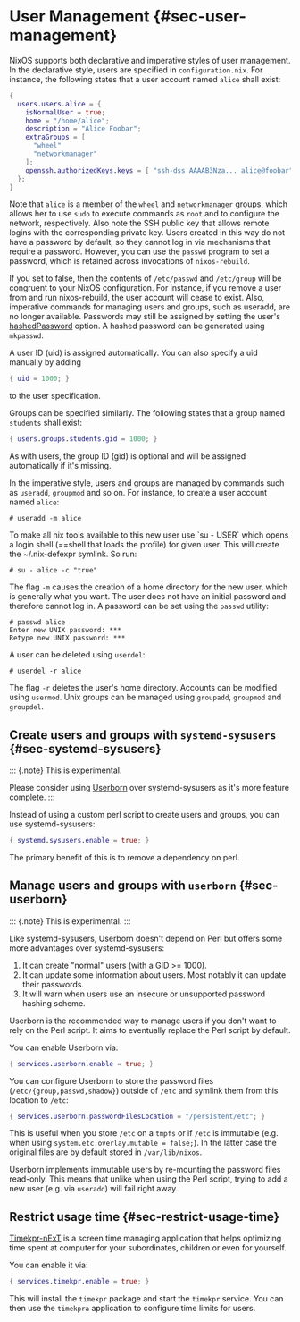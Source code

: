 # User Management {#sec-user-management}

NixOS supports both declarative and imperative styles of user
management. In the declarative style, users are specified in
`configuration.nix`. For instance, the following states that a user
account named `alice` shall exist:

```nix
{
  users.users.alice = {
    isNormalUser = true;
    home = "/home/alice";
    description = "Alice Foobar";
    extraGroups = [
      "wheel"
      "networkmanager"
    ];
    openssh.authorizedKeys.keys = [ "ssh-dss AAAAB3Nza... alice@foobar" ];
  };
}
```

Note that `alice` is a member of the `wheel` and `networkmanager`
groups, which allows her to use `sudo` to execute commands as `root` and
to configure the network, respectively. Also note the SSH public key
that allows remote logins with the corresponding private key. Users
created in this way do not have a password by default, so they cannot
log in via mechanisms that require a password. However, you can use the
`passwd` program to set a password, which is retained across invocations
of `nixos-rebuild`.

If you set [](#opt-users.mutableUsers) to
false, then the contents of `/etc/passwd` and `/etc/group` will be congruent
to your NixOS configuration. For instance, if you remove a user from
[](#opt-users.users) and run nixos-rebuild, the user
account will cease to exist. Also, imperative commands for managing users and
groups, such as useradd, are no longer available. Passwords may still be
assigned by setting the user's
[hashedPassword](#opt-users.users._name_.hashedPassword) option. A
hashed password can be generated using `mkpasswd`.

A user ID (uid) is assigned automatically. You can also specify a uid
manually by adding

```nix
{ uid = 1000; }
```

to the user specification.

Groups can be specified similarly. The following states that a group
named `students` shall exist:

```nix
{ users.groups.students.gid = 1000; }
```

As with users, the group ID (gid) is optional and will be assigned
automatically if it's missing.

In the imperative style, users and groups are managed by commands such
as `useradd`, `groupmod` and so on. For instance, to create a user
account named `alice`:

```ShellSession
# useradd -m alice
```

To make all nix tools available to this new user use \`su - USER\` which
opens a login shell (==shell that loads the profile) for given user.
This will create the \~/.nix-defexpr symlink. So run:

```ShellSession
# su - alice -c "true"
```

The flag `-m` causes the creation of a home directory for the new user,
which is generally what you want. The user does not have an initial
password and therefore cannot log in. A password can be set using the
`passwd` utility:

```ShellSession
# passwd alice
Enter new UNIX password: ***
Retype new UNIX password: ***
```

A user can be deleted using `userdel`:

```ShellSession
# userdel -r alice
```

The flag `-r` deletes the user's home directory. Accounts can be
modified using `usermod`. Unix groups can be managed using `groupadd`,
`groupmod` and `groupdel`.

## Create users and groups with `systemd-sysusers` {#sec-systemd-sysusers}

::: {.note}
This is experimental.

Please consider using [Userborn](#sec-userborn) over systemd-sysusers as it's
more feature complete.
:::

Instead of using a custom perl script to create users and groups, you can use
systemd-sysusers:

```nix
{ systemd.sysusers.enable = true; }
```

The primary benefit of this is to remove a dependency on perl.

## Manage users and groups with `userborn` {#sec-userborn}

::: {.note}
This is experimental.
:::

Like systemd-sysusers, Userborn doesn't depend on Perl but offers some more
advantages over systemd-sysusers:

1. It can create "normal" users (with a GID >= 1000).
2. It can update some information about users. Most notably it can update their
   passwords.
3. It will warn when users use an insecure or unsupported password hashing
   scheme.

Userborn is the recommended way to manage users if you don't want to rely on
the Perl script. It aims to eventually replace the Perl script by default.

You can enable Userborn via:

```nix
{ services.userborn.enable = true; }
```

You can configure Userborn to store the password files
(`/etc/{group,passwd,shadow}`) outside of `/etc` and symlink them from this
location to `/etc`:

```nix
{ services.userborn.passwordFilesLocation = "/persistent/etc"; }
```

This is useful when you store `/etc` on a `tmpfs` or if `/etc` is immutable
(e.g. when using `system.etc.overlay.mutable = false;`). In the latter case the
original files are by default stored in `/var/lib/nixos`.

Userborn implements immutable users by re-mounting the password files
read-only. This means that unlike when using the Perl script, trying to add a
new user (e.g. via `useradd`) will fail right away.

## Restrict usage time {#sec-restrict-usage-time}

[Timekpr-nExT](https://mjasnik.gitlab.io/timekpr-next/) is a screen time managing application that helps optimizing time spent at computer for your subordinates, children or even for yourself.

You can enable it via:

```nix
{ services.timekpr.enable = true; }
```

This will install the `timekpr` package and start the `timekpr` service.
You can then use the `timekpra` application to configure time limits for users.
